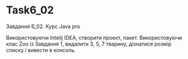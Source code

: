 # Task6_02
Завдання 6_02. Курс Java pro

Використовуючи Intelij IDEA, створити проект, пакет. Використовуючи клас Zoo із Завдання 1, видалити 3, 5, 7 тварину, дізнатися розмір списку і вивести в консоль.
